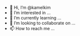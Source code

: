 - 👋 Hi, I’m @kamelkim
- 👀 I’m interested in ...
- 🌱 I’m currently learning ...
- 💞️ I’m looking to collaborate on ...
- 📫 How to reach me ...

<!---
kamelkim/kamelkim is a ✨ special ✨ repository because its `README.md` (this file) appears on your GitHub profile.
You can click the Preview link to take a look at your changes.
--->
